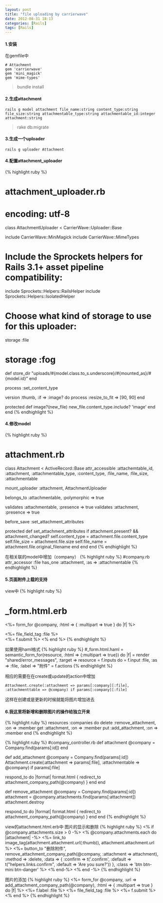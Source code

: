 ```yaml
---
layout: post
title: "file uploading by carrierwave"
date: 2012-08-31 18:13
categories: [Rails]
tags: [Rails]
---
```


#### 1.安装
在gemfile中

    # Attachment
    gem 'carrierwave'
    gem 'mini_magick'
    gem 'mime-types'

> bundle install

#### 2.生成attachment

    rails g model attachment file_name:string content_type:string file_size:string attachmentable_type:string attachmentable_id:integer attachment:string

> rake db:migrate

#### 3.生成一个uploader

    rails g uploader Attachment

#### 4.配置attachment_uploader
{% highlight ruby %}
# attachment_uploader.rb
# encoding: utf-8
class AttachmentUploader < CarrierWave::Uploader::Base

  include CarrierWave::MiniMagick
  include CarrierWave::MimeTypes

  # Include the Sprockets helpers for Rails 3.1+ asset pipeline compatibility:
  include Sprockets::Helpers::RailsHelper
  include Sprockets::Helpers::IsolatedHelper

  # Choose what kind of storage to use for this uploader:
  storage :file
  # storage :fog

  def store_dir
    "uploads/#{model.class.to_s.underscore}/#{mounted_as}/#{model.id}"
  end

  process :set_content_type

  version :thumb, :if => :image? do
    process :resize_to_fit => [90, 90]
  end

  protected
  def image?(new_file)
    new_file.content_type.include? 'image'
  end
end
{% endhighlight %}

#### 4.修改model
{% highlight ruby %}
# attachment.rb
class Attachment < ActiveRecord::Base
  attr_accessible :attachemtable_id, :attachment, :attachmentable_type, :content_type, :file_name, :file_size, :attachmentable

  mount_uploader :attachment, AttachmentUploader

  belongs_to :attachmentable, :polymorphic => true

  validates :attachmentable, :presence => true
  validates :attachment, :presence => true

  before_save :set_attachment_attributes

  protected
  def set_attachment_attributes
    if attachment.present? && attachment_changed?
      self.content_type = attachment.file.content_type
      self.file_size = attachment.file.size
      self.file_name = attachment.file.original_filename
    end
  end
end
{% endhighlight %}

在相关联的model中增加（company）
{% highlight ruby %}
#company.rb
attr_accessor :file
has_one :attachment, :as => :attachmentable
{% endhighlight %}

#### 5.页面附件上载的支持
view中
{% highlight ruby %}
# _form.html.erb
<%= form_for @company, :html => { :multipart => true } do |f| %>
  <div class="field">
    <%= file_field_tag :file %>
  </div>
  <%= f.submit %>
<% end %>
{% endhighlight %}

如果使用haml格式
{% highlight ruby %}
#_form.html.haml
= semantic_form_for(resource, :html => {:multipart => true}) do |f|
  = render "shared/error_messages", :target => resource
  = f.inputs do
    = f.input :file, :as => :file, :label => "附件"
  = f.actions
{% endhighlight %}

相应的需要在在create或update的action中增加

    Attachment.create(:attachment => params[:company][:file], :attachmenttable => @company) if params[:company][:file]

这样在创建或是更新的时候就能将图片增加进去

#### 6.我这里将新增和删除图片的操作给独立开来
{% highlight ruby %}
resources :companies do
  delete :remove_attachment, :on => :member
  get :attachment, :on => :member
  put :add_attachment, :on => :member
end
{% endhighlight %}

{% highlight ruby %}
#company_controller.rb
def attachment
  @company = Company.find(params[:id])
end

def add_attachment
  @company = Company.find(params[:id])
  Attachment.create(:attachment => params[:file], :attachmentable => @company) if params[:file]

  respond_to do |format|
    format.html { redirect_to attachment_company_path(@company) }
  end
end

def remove_attachment
  @company = Company.find(params[:id])
  attachment = @company.attachments.find(params[:attachment])
  attachment.destroy

  respond_to do |format|
    format.html { redirect_to attachment_company_path(@company) }
  end
end
{% endhighlight %}

view的attachment.html.erb中
图片的显示和删除
{% highlight ruby %}
<% if @company.attachments.size > 0 -%>
  <% @company.attachments.each do |attachment| -%>
    <%= link_to image_tag(attachment.attachment.url(:thumb)), attachment.attachment.url %>
    <%= button_to "删除附件",
                remove_attachment_company_path(@company, :attachment => attachment),
                :method => :delete,
                :data => { :confirm => t('.confirm', :default => t("helpers.links.confirm", :default => 'Are you sure?')) },
                :class => 'btn btn-mini btn-danger' %>
  <% end-%>
<% end -%>
{% endhighlight %}

图片的添加
{% highlight ruby %}
<%= form_for @company, :url => add_attachment_company_path(@company), :html => { :multipart => true } do |f| %>
    <%= f.label :file %>
    <%= file_field_tag :file %>
  <%= f.submit %>
<% end %>
{% endhighlight %}
